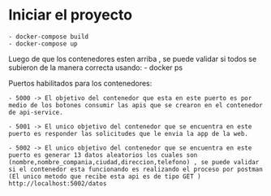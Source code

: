 # Iniciar el proyecto
    - docker-compose build
    - docker-compose up

Luego de que los contenedores esten arriba , se puede validar si todos se subieron de la manera correcta usando:
    - docker ps

Puertos habilitados para los contenedores:

    - 5000 -> El objetivo del contenedor que esta en este puerto es por medio de los botones consumir las apis que se crearon en el contenedor de api-service.

    - 5001 -> El unico objetivo del contenedor que se encuentra en este puerto es responder las solicitudes que le envia la app de la web.
    
    - 5002 -> El unico objetivo del contenedor que se encuentra en este puerto es generar 13 datos aleatorios los cuales son (nombre,nombre_compania,ciudad,direccion,telefono) , se puede validar si el contenedor esta funcionando es realizando el proceso por postman (El unico metodo que recibe esta api es de tipo GET ) http://localhost:5002/datos


